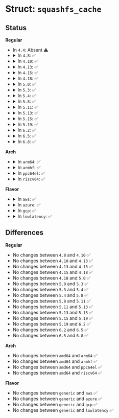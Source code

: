 # Struct: <code>squashfs_cache</code>

## Status
<b>Regular</b>
<ul>
<li>
In <code>4.4</code>: Absent ⚠️
</li>
<li>
<details>
<summary>In <code>4.8</code>: ✅</summary>

```c
struct squashfs_cache {
    char *name;
    int entries;
    int curr_blk;
    int next_blk;
    int num_waiters;
    int unused;
    int block_size;
    int pages;
    spinlock_t lock;
    wait_queue_head_t wait_queue;
    struct squashfs_cache_entry *entry;
};
```
</details>
</li>
<li>
<details>
<summary>In <code>4.10</code>: ✅</summary>

```c
struct squashfs_cache {
    char *name;
    int entries;
    int curr_blk;
    int next_blk;
    int num_waiters;
    int unused;
    int block_size;
    int pages;
    spinlock_t lock;
    wait_queue_head_t wait_queue;
    struct squashfs_cache_entry *entry;
};
```
</details>
</li>
<li>
<details>
<summary>In <code>4.13</code>: ✅</summary>

```c
struct squashfs_cache {
    char *name;
    int entries;
    int curr_blk;
    int next_blk;
    int num_waiters;
    int unused;
    int block_size;
    int pages;
    spinlock_t lock;
    wait_queue_head_t wait_queue;
    struct squashfs_cache_entry *entry;
};
```
</details>
</li>
<li>
<details>
<summary>In <code>4.15</code>: ✅</summary>

```c
struct squashfs_cache {
    char *name;
    int entries;
    int curr_blk;
    int next_blk;
    int num_waiters;
    int unused;
    int block_size;
    int pages;
    spinlock_t lock;
    wait_queue_head_t wait_queue;
    struct squashfs_cache_entry *entry;
};
```
</details>
</li>
<li>
<details>
<summary>In <code>4.18</code>: ✅</summary>

```c
struct squashfs_cache {
    char *name;
    int entries;
    int curr_blk;
    int next_blk;
    int num_waiters;
    int unused;
    int block_size;
    int pages;
    spinlock_t lock;
    wait_queue_head_t wait_queue;
    struct squashfs_cache_entry *entry;
};
```
</details>
</li>
<li>
<details>
<summary>In <code>5.0</code>: ✅</summary>

```c
struct squashfs_cache {
    char *name;
    int entries;
    int curr_blk;
    int next_blk;
    int num_waiters;
    int unused;
    int block_size;
    int pages;
    spinlock_t lock;
    wait_queue_head_t wait_queue;
    struct squashfs_cache_entry *entry;
};
```
</details>
</li>
<li>
<details>
<summary>In <code>5.3</code>: ✅</summary>

```c
struct squashfs_cache {
    char *name;
    int entries;
    int curr_blk;
    int next_blk;
    int num_waiters;
    int unused;
    int block_size;
    int pages;
    spinlock_t lock;
    wait_queue_head_t wait_queue;
    struct squashfs_cache_entry *entry;
};
```
</details>
</li>
<li>
<details>
<summary>In <code>5.4</code>: ✅</summary>

```c
struct squashfs_cache {
    char *name;
    int entries;
    int curr_blk;
    int next_blk;
    int num_waiters;
    int unused;
    int block_size;
    int pages;
    spinlock_t lock;
    wait_queue_head_t wait_queue;
    struct squashfs_cache_entry *entry;
};
```
</details>
</li>
<li>
<details>
<summary>In <code>5.8</code>: ✅</summary>

```c
struct squashfs_cache {
    char *name;
    int entries;
    int curr_blk;
    int next_blk;
    int num_waiters;
    int unused;
    int block_size;
    int pages;
    spinlock_t lock;
    wait_queue_head_t wait_queue;
    struct squashfs_cache_entry *entry;
};
```
</details>
</li>
<li>
<details>
<summary>In <code>5.11</code>: ✅</summary>

```c
struct squashfs_cache {
    char *name;
    int entries;
    int curr_blk;
    int next_blk;
    int num_waiters;
    int unused;
    int block_size;
    int pages;
    spinlock_t lock;
    wait_queue_head_t wait_queue;
    struct squashfs_cache_entry *entry;
};
```
</details>
</li>
<li>
<details>
<summary>In <code>5.13</code>: ✅</summary>

```c
struct squashfs_cache {
    char *name;
    int entries;
    int curr_blk;
    int next_blk;
    int num_waiters;
    int unused;
    int block_size;
    int pages;
    spinlock_t lock;
    wait_queue_head_t wait_queue;
    struct squashfs_cache_entry *entry;
};
```
</details>
</li>
<li>
<details>
<summary>In <code>5.15</code>: ✅</summary>

```c
struct squashfs_cache {
    char *name;
    int entries;
    int curr_blk;
    int next_blk;
    int num_waiters;
    int unused;
    int block_size;
    int pages;
    spinlock_t lock;
    wait_queue_head_t wait_queue;
    struct squashfs_cache_entry *entry;
};
```
</details>
</li>
<li>
<details>
<summary>In <code>5.19</code>: ✅</summary>

```c
struct squashfs_cache {
    char *name;
    int entries;
    int curr_blk;
    int next_blk;
    int num_waiters;
    int unused;
    int block_size;
    int pages;
    spinlock_t lock;
    wait_queue_head_t wait_queue;
    struct squashfs_cache_entry *entry;
};
```
</details>
</li>
<li>
<details>
<summary>In <code>6.2</code>: ✅</summary>

```c
struct squashfs_cache {
    char *name;
    int entries;
    int curr_blk;
    int next_blk;
    int num_waiters;
    int unused;
    int block_size;
    int pages;
    spinlock_t lock;
    wait_queue_head_t wait_queue;
    struct squashfs_cache_entry *entry;
};
```
</details>
</li>
<li>
<details>
<summary>In <code>6.5</code>: ✅</summary>

```c
struct squashfs_cache {
    char *name;
    int entries;
    int curr_blk;
    int next_blk;
    int num_waiters;
    int unused;
    int block_size;
    int pages;
    spinlock_t lock;
    wait_queue_head_t wait_queue;
    struct squashfs_cache_entry *entry;
};
```
</details>
</li>
<li>
<details>
<summary>In <code>6.8</code>: ✅</summary>

```c
struct squashfs_cache {
    char *name;
    int entries;
    int curr_blk;
    int next_blk;
    int num_waiters;
    int unused;
    int block_size;
    int pages;
    spinlock_t lock;
    wait_queue_head_t wait_queue;
    struct squashfs_cache_entry *entry;
};
```
</details>
</li>
</ul>
<b>Arch</b>
<ul>
<li>
<details>
<summary>In <code>arm64</code>: ✅</summary>

```c
struct squashfs_cache {
    char *name;
    int entries;
    int curr_blk;
    int next_blk;
    int num_waiters;
    int unused;
    int block_size;
    int pages;
    spinlock_t lock;
    wait_queue_head_t wait_queue;
    struct squashfs_cache_entry *entry;
};
```
</details>
</li>
<li>
<details>
<summary>In <code>armhf</code>: ✅</summary>

```c
struct squashfs_cache {
    char *name;
    int entries;
    int curr_blk;
    int next_blk;
    int num_waiters;
    int unused;
    int block_size;
    int pages;
    spinlock_t lock;
    wait_queue_head_t wait_queue;
    struct squashfs_cache_entry *entry;
};
```
</details>
</li>
<li>
<details>
<summary>In <code>ppc64el</code>: ✅</summary>

```c
struct squashfs_cache {
    char *name;
    int entries;
    int curr_blk;
    int next_blk;
    int num_waiters;
    int unused;
    int block_size;
    int pages;
    spinlock_t lock;
    wait_queue_head_t wait_queue;
    struct squashfs_cache_entry *entry;
};
```
</details>
</li>
<li>
<details>
<summary>In <code>riscv64</code>: ✅</summary>

```c
struct squashfs_cache {
    char *name;
    int entries;
    int curr_blk;
    int next_blk;
    int num_waiters;
    int unused;
    int block_size;
    int pages;
    spinlock_t lock;
    wait_queue_head_t wait_queue;
    struct squashfs_cache_entry *entry;
};
```
</details>
</li>
</ul>
<b>Flavor</b>
<ul>
<li>
<details>
<summary>In <code>aws</code>: ✅</summary>

```c
struct squashfs_cache {
    char *name;
    int entries;
    int curr_blk;
    int next_blk;
    int num_waiters;
    int unused;
    int block_size;
    int pages;
    spinlock_t lock;
    wait_queue_head_t wait_queue;
    struct squashfs_cache_entry *entry;
};
```
</details>
</li>
<li>
<details>
<summary>In <code>azure</code>: ✅</summary>

```c
struct squashfs_cache {
    char *name;
    int entries;
    int curr_blk;
    int next_blk;
    int num_waiters;
    int unused;
    int block_size;
    int pages;
    spinlock_t lock;
    wait_queue_head_t wait_queue;
    struct squashfs_cache_entry *entry;
};
```
</details>
</li>
<li>
<details>
<summary>In <code>gcp</code>: ✅</summary>

```c
struct squashfs_cache {
    char *name;
    int entries;
    int curr_blk;
    int next_blk;
    int num_waiters;
    int unused;
    int block_size;
    int pages;
    spinlock_t lock;
    wait_queue_head_t wait_queue;
    struct squashfs_cache_entry *entry;
};
```
</details>
</li>
<li>
<details>
<summary>In <code>lowlatency</code>: ✅</summary>

```c
struct squashfs_cache {
    char *name;
    int entries;
    int curr_blk;
    int next_blk;
    int num_waiters;
    int unused;
    int block_size;
    int pages;
    spinlock_t lock;
    wait_queue_head_t wait_queue;
    struct squashfs_cache_entry *entry;
};
```
</details>
</li>
</ul>

## Differences
<b>Regular</b>
<ul>
<li>
No changes between <code>4.8</code> and <code>4.10</code> ✅
</li>
<li>
No changes between <code>4.10</code> and <code>4.13</code> ✅
</li>
<li>
No changes between <code>4.13</code> and <code>4.15</code> ✅
</li>
<li>
No changes between <code>4.15</code> and <code>4.18</code> ✅
</li>
<li>
No changes between <code>4.18</code> and <code>5.0</code> ✅
</li>
<li>
No changes between <code>5.0</code> and <code>5.3</code> ✅
</li>
<li>
No changes between <code>5.3</code> and <code>5.4</code> ✅
</li>
<li>
No changes between <code>5.4</code> and <code>5.8</code> ✅
</li>
<li>
No changes between <code>5.8</code> and <code>5.11</code> ✅
</li>
<li>
No changes between <code>5.11</code> and <code>5.13</code> ✅
</li>
<li>
No changes between <code>5.13</code> and <code>5.15</code> ✅
</li>
<li>
No changes between <code>5.15</code> and <code>5.19</code> ✅
</li>
<li>
No changes between <code>5.19</code> and <code>6.2</code> ✅
</li>
<li>
No changes between <code>6.2</code> and <code>6.5</code> ✅
</li>
<li>
No changes between <code>6.5</code> and <code>6.8</code> ✅
</li>
</ul>
<b>Arch</b>
<ul>
<li>
No changes between <code>amd64</code> and <code>arm64</code> ✅
</li>
<li>
No changes between <code>amd64</code> and <code>armhf</code> ✅
</li>
<li>
No changes between <code>amd64</code> and <code>ppc64el</code> ✅
</li>
<li>
No changes between <code>amd64</code> and <code>riscv64</code> ✅
</li>
</ul>
<b>Flavor</b>
<ul>
<li>
No changes between <code>generic</code> and <code>aws</code> ✅
</li>
<li>
No changes between <code>generic</code> and <code>azure</code> ✅
</li>
<li>
No changes between <code>generic</code> and <code>gcp</code> ✅
</li>
<li>
No changes between <code>generic</code> and <code>lowlatency</code> ✅
</li>
</ul>
